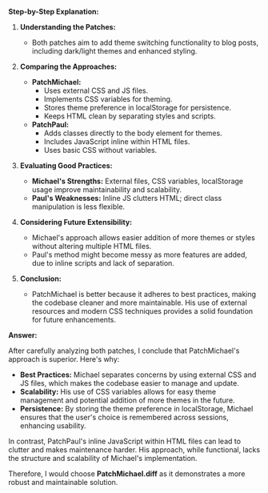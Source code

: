 

**Step-by-Step Explanation:**

1. **Understanding the Patches:**
   - Both patches aim to add theme switching functionality to blog posts, including dark/light themes and enhanced styling.

2. **Comparing the Approaches:**
   - **PatchMichael:**
     - Uses external CSS and JS files.
     - Implements CSS variables for theming.
     - Stores theme preference in localStorage for persistence.
     - Keeps HTML clean by separating styles and scripts.
   - **PatchPaul:**
     - Adds classes directly to the body element for themes.
     - Includes JavaScript inline within HTML files.
     - Uses basic CSS without variables.

3. **Evaluating Good Practices:**
   - **Michael's Strengths:** External files, CSS variables, localStorage usage improve maintainability and scalability.
   - **Paul's Weaknesses:** Inline JS clutters HTML; direct class manipulation is less flexible.

4. **Considering Future Extensibility:**
   - Michael's approach allows easier addition of more themes or styles without altering multiple HTML files.
   - Paul's method might become messy as more features are added, due to inline scripts and lack of separation.

5. **Conclusion:**
   - PatchMichael is better because it adheres to best practices, making the codebase cleaner and more maintainable. His use of external resources and modern CSS techniques provides a solid foundation for future enhancements.

**Answer:**

After carefully analyzing both patches, I conclude that PatchMichael's approach is superior. Here's why:

- **Best Practices:** Michael separates concerns by using external CSS and JS files, which makes the codebase easier to manage and update.
- **Scalability:** His use of CSS variables allows for easy theme management and potential addition of more themes in the future.
- **Persistence:** By storing the theme preference in localStorage, Michael ensures that the user's choice is remembered across sessions, enhancing usability.

In contrast, PatchPaul's inline JavaScript within HTML files can lead to clutter and makes maintenance harder. His approach, while functional, lacks the structure and scalability of Michael's implementation.

Therefore, I would choose **PatchMichael.diff** as it demonstrates a more robust and maintainable solution.